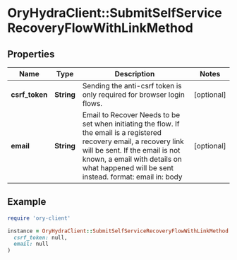 # OryHydraClient::SubmitSelfServiceRecoveryFlowWithLinkMethod

## Properties

| Name | Type | Description | Notes |
| ---- | ---- | ----------- | ----- |
| **csrf_token** | **String** | Sending the anti-csrf token is only required for browser login flows. | [optional] |
| **email** | **String** | Email to Recover  Needs to be set when initiating the flow. If the email is a registered recovery email, a recovery link will be sent. If the email is not known, a email with details on what happened will be sent instead.  format: email in: body | [optional] |

## Example

```ruby
require 'ory-client'

instance = OryHydraClient::SubmitSelfServiceRecoveryFlowWithLinkMethod.new(
  csrf_token: null,
  email: null
)
```

